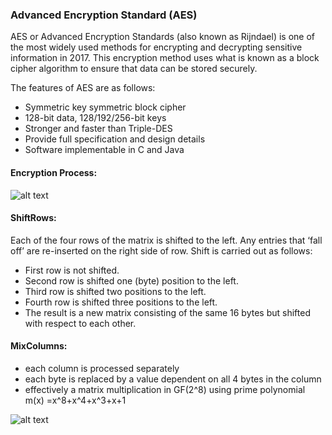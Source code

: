 ### Advanced Encryption Standard (AES)
AES or Advanced Encryption Standards (also known as Rijndael) is one of the most widely used methods for encrypting and decrypting sensitive information in 2017.
This encryption method uses what is known as a block cipher algorithm to ensure that data can be stored securely.

The features of AES are as follows:
* Symmetric key symmetric block cipher
* 128-bit data, 128/192/256-bit keys
* Stronger and faster than Triple-DES
* Provide full specification and design details
* Software implementable in C and Java

#### Encryption Process:
![alt text](https://www.tutorialspoint.com/cryptography/images/first_round_process.jpg)

#### ShiftRows: 
Each of the four rows of the matrix is shifted to the left. Any entries that ‘fall off’ are re-inserted on the right side of row. Shift is carried out as follows:
* First row is not shifted.
* Second row is shifted one (byte) position to the left.
* Third row is shifted two positions to the left.
* Fourth row is shifted three positions to the left.
* The result is a new matrix consisting of the same 16 bytes but shifted with respect to each other.

#### MixColumns:
* each column is processed separately
* each byte is replaced by a value dependent on all 4 bytes in the column
* effectively a matrix multiplication in GF(2^8) using prime polynomial m(x) =x^8+x^4+x^3+x+1

![alt text](https://lh6.googleusercontent.com/proxy/f_AI0fFJW5-318ylwKmCG0UeFkmbw615-H8UWE-P_hTMmZp709bHrmSJDnncATZCVQihCACgF02i7msXM5HFumowS5dPFTbQCD2qHHdz6JWn9rVqGBQw3duYMuVgZKKBshal3xvKVhe8u4mf9jKX-EqMNEnWbbUoE__7RQ=w1200-h630-p-k-no-nu)



